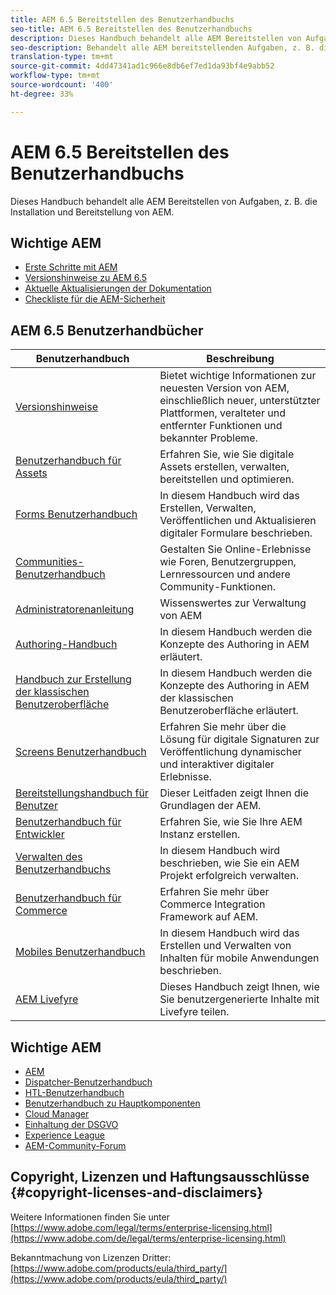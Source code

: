 ```yaml
---
title: AEM 6.5 Bereitstellen des Benutzerhandbuchs
seo-title: AEM 6.5 Bereitstellen des Benutzerhandbuchs
description: Dieses Handbuch behandelt alle AEM Bereitstellen von Aufgaben, z. B. die Installation und Bereitstellung von AEM.
seo-description: Behandelt alle AEM bereitstellenden Aufgaben, z. B. die Installation und Bereitstellung von AEM.
translation-type: tm+mt
source-git-commit: 4dd47341ad1c966e8db6ef7ed1da93bf4e9abb52
workflow-type: tm+mt
source-wordcount: '400'
ht-degree: 33%

---
```



# AEM 6.5 Bereitstellen des Benutzerhandbuchs

Dieses Handbuch behandelt alle AEM Bereitstellen von Aufgaben, z. B. die Installation und Bereitstellung von AEM.

## Wichtige AEM

* [Erste Schritte mit AEM](https://experienceleague.adobe.com/docs/experience-manager-cloud-service/overview/home.html?lang=de)
* [Versionshinweise zu AEM 6.5](/help/release-notes/home.md)
* [Aktuelle Aktualisierungen der Dokumentation](https://helpx.adobe.com/experience-manager/documentation-updates.html)
* [Checkliste für die AEM-Sicherheit](/help/sites-administering/security-checklist.md)

## AEM 6.5 Benutzerhandbücher

| Benutzerhandbuch | Beschreibung |
|--- |---|
| [Versionshinweise](/help/release-notes/home.md) | Bietet wichtige Informationen zur neuesten Version von AEM, einschließlich neuer, unterstützter Plattformen, veralteter und entfernter Funktionen und bekannter Probleme. |
| [Benutzerhandbuch für Assets](/help/assets/home.md) | Erfahren Sie, wie Sie digitale Assets erstellen, verwalten, bereitstellen und optimieren. |
| [Forms Benutzerhandbuch](/help/forms/home.md) | In diesem Handbuch wird das Erstellen, Verwalten, Veröffentlichen und Aktualisieren digitaler Formulare beschrieben. |
| [Communities-Benutzerhandbuch](/help/communities/home.md) | Gestalten Sie Online-Erlebnisse wie Foren, Benutzergruppen, Lernressourcen und andere Community-Funktionen. |
| [Administratorenanleitung](/help/sites-administering/home.md) | Wissenswertes zur Verwaltung von AEM |
| [Authoring-Handbuch](/help/sites-authoring/home.md) | In diesem Handbuch werden die Konzepte des Authoring in AEM erläutert. |
| [Handbuch zur Erstellung der klassischen Benutzeroberfläche](/help/sites-classic-ui-authoring/home.md) | In diesem Handbuch werden die Konzepte des Authoring in AEM der klassischen Benutzeroberfläche erläutert. |
| [Screens Benutzerhandbuch](https://docs.adobe.com/content/help/de-DE/experience-manager-screens/user-guide/aem-screens-introduction.html) | Erfahren Sie mehr über die Lösung für digitale Signaturen zur Veröffentlichung dynamischer und interaktiver digitaler Erlebnisse. |
| [Bereitstellungshandbuch für Benutzer](/help/sites-deploying/home.md) | Dieser Leitfaden zeigt Ihnen die Grundlagen der AEM. |
| [Benutzerhandbuch für Entwickler](/help/sites-developing/home.md) | Erfahren Sie, wie Sie Ihre AEM Instanz erstellen. |
| [Verwalten des Benutzerhandbuchs](/help/managing/home.md) | In diesem Handbuch wird beschrieben, wie Sie ein AEM Projekt erfolgreich verwalten. |
| [Benutzerhandbuch für Commerce](/help/commerce/home.md) | Erfahren Sie mehr über Commerce Integration Framework auf AEM. |
| [Mobiles Benutzerhandbuch](/help/mobile/home.md) | In diesem Handbuch wird das Erstellen und Verwalten von Inhalten für mobile Anwendungen beschrieben. |
| [AEM Livefyre](https://docs.adobe.com/content/help/en/livefyre/using/home.html) | Dieses Handbuch zeigt Ihnen, wie Sie benutzergenerierte Inhalte mit Livefyre teilen. |

## Wichtige AEM

* [AEM](https://helpx.adobe.com/experience-manager/kt/index/aem-6-4-videos.html)
* [Dispatcher-Benutzerhandbuch](https://docs.adobe.com/content/help/de-DE/experience-manager-dispatcher/using/dispatcher.html)
* [HTL-Benutzerhandbuch](https://docs.adobe.com/content/help/de-DE/experience-manager-htl/using/overview.html)
* [Benutzerhandbuch zu Hauptkomponenten](https://docs.adobe.com/content/help/de/experience-manager-core-components/using/introduction.html)
* [Cloud Manager](https://docs.adobe.com/content/help/de/experience-manager-cloud-manager/using/introduction-to-cloud-manager.html)
* [Einhaltung der DSGVO](/help/managing/data-protection-and-privacy.md)
* [Experience League](https://guided.adobe.com/?promoid=K42KVXHD&amp;mv=other#solutions/experience-manager)
* [AEM-Community-Forum](https://forums.adobe.com/community/experience-cloud/marketing-cloud/experience-manager)

## Copyright, Lizenzen und Haftungsausschlüsse {#copyright-licenses-and-disclaimers}

Weitere Informationen finden Sie unter [https://www.adobe.com/legal/terms/enterprise-licensing.html](https://www.adobe.com/de/legal/terms/enterprise-licensing.html)

Bekanntmachung von Lizenzen Dritter: [https://www.adobe.com/products/eula/third_party/](https://www.adobe.com/products/eula/third_party/)
